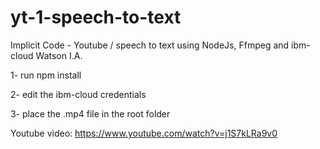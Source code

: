 # yt-1-speech-to-text
Implicit Code - Youtube / speech to text using NodeJs, Ffmpeg and ibm-cloud Watson I.A.

1- run npm install

2- edit the ibm-cloud credentials

3- place the .mp4 file in the root folder

Youtube video:
https://www.youtube.com/watch?v=j1S7kLRa9v0

